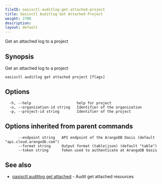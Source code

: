 ```yaml
---
fileID: oasisctl-auditlog-get-attached-project
title: Oasisctl Auditlog Get Attached Project
weight: 2700
description: 
layout: default
---
```

Get an attached log to a project

## Synopsis

Get an attached log to a project

```
oasisctl auditlog get attached project [flags]
```

## Options

```
  -h, --help                     help for project
  -o, --organization-id string   Identifier of the organization
  -p, --project-id string        Identifier of the project
```

## Options inherited from parent commands

```
      --endpoint string   API endpoint of the ArangoDB Oasis (default "api.cloud.arangodb.com")
      --format string     Output format (table|json) (default "table")
      --token string      Token used to authenticate at ArangoDB Oasis
```

## See also

* [oasisctl auditlog get attached](oasisctl-auditlog-get-attached)	 - Audit get attached resources

